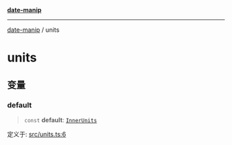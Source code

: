 [**date-manip**](index.md)

***

[date-manip](modules.md) / units

# units

## 变量

### default

> `const` **default**: [`InnerUnits`](types.md#innerunits)

定义于: [src/units.ts:6](https://github.com/fengxinming/date-manip/blob/c2d62c1a39faed6b959a43feaabc15f4e2d60a5a/src/units.ts#L6)
